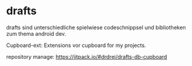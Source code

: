 # drafts
drafts sind unterschiedliche spielwiese codeschnippsel und bibliotheken zum thema android dev.


Cupboard-ext: Extensions vor cupboard for my projects.

repository manage:
https://jitpack.io/#drdrej/drafts-db-cupboard
